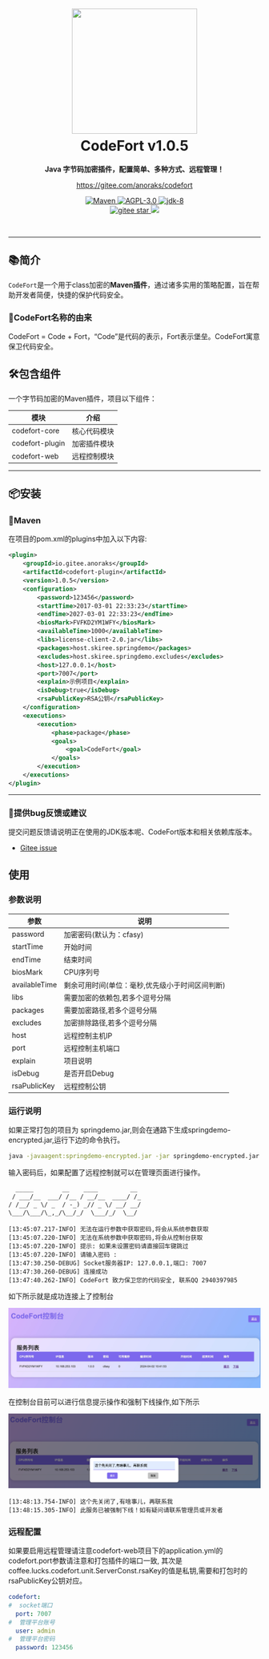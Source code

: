 <h1 align="center" style="text-align:center;">
<img src="https://gitee.com/anoraks/codefort/raw/master/codefort.png" width="250" height="250" />
<br />
CodeFort v1.0.5
</h1>
<p align="center">
	<strong>Java 字节码加密插件，配置简单、多种方式、远程管理！</strong>
</p>
<p align="center">
	<a href="https://gitee.com/anoraks/codefort">https://gitee.com/anoraks/codefort</a>
</p>

<p align="center">
    <a target="_blank" href="https://central.sonatype.com/search?q=io.gitee.anoraks%3Acodefort-plugin">
       <img src="https://img.shields.io/badge/Maven%20Central-v1.0.5-blue
" alt="Maven" />
    </a>
    <a target="_blank" href="LICENSE">
		<img src="https://img.shields.io/:AGPL-3.0-blue.svg" alt="AGPL-3.0" />
	</a>
    <a target="_blank" href="https://www.oracle.com/java/technologies/javase/javase-jdk8-downloads.html">
		<img src="https://img.shields.io/badge/JDK-8-green.svg" alt="jdk-8" />
	</a>
    <br />
    <a target="_blank" href='https://gitee.com/anoraks/codefort/stargazers'>
		<img src='https://gitee.com/anoraks/codefort/badge/star.svg' alt='gitee star'/>
	</a>
	<img src="https://img.shields.io/badge/QQ-2940397985-orange"/></a>
	</a>
</p>
<br/>

-------------------------------------------------------------------------------

## 📚简介

`CodeFort`是一个用于class加密的**Maven插件**，通过诸多实用的策略配置，旨在帮助开发者简便，快捷的保护代码安全。

### 🎁CodeFort名称的由来

CodeFort = Code + Fort，“Code”是代码的表示，Fort表示堡垒。CodeFort寓意保卫代码安全。
## 🛠️包含组件
一个字节码加密的Maven插件，项目以下组件：

| 模块                |     介绍                                                                          |
| -------------------|---------------------------------------------------------------------------------- |
| codefort-core         |     核心代码模块                                              |
| codefort-plugin |     加密插件模块                                                |
| codefort-web       |     远程控制模块                                                                     |
-------------------------------------------------------------------------------

## 📦安装

### 🍊Maven
在项目的pom.xml的plugins中加入以下内容:

```xml
<plugin>
    <groupId>io.gitee.anoraks</groupId>
    <artifactId>codefort-plugin</artifactId>
    <version>1.0.5</version>
    <configuration>
        <password>123456</password>
        <startTime>2017-03-01 22:33:23</startTime>
        <endTime>2027-03-01 22:33:23</endTime>
        <biosMark>FVFKD2YM1WFY</biosMark>
        <availableTime>1000</availableTime>
        <libs>license-client-2.0.jar</libs>
        <packages>host.skiree.springdemo</packages>
        <excludes>host.skiree.springdemo.excludes</excludes>
        <host>127.0.0.1</host>
        <port>7007</port>
        <explain>示例项目</explain>
        <isDebug>true</isDebug>
        <rsaPublicKey>RSA公钥</rsaPublicKey>
    </configuration>
    <executions>
        <execution>
            <phase>package</phase>
            <goals>
                <goal>CodeFort</goal>
            </goals>
        </execution>
    </executions>
</plugin>
```
-------------------------------------------------------------------------------

### 🐞提供bug反馈或建议

提交问题反馈请说明正在使用的JDK版本呢、CodeFort版本和相关依赖库版本。

- [Gitee issue](https://gitee.com/anoraks/codefort/issues)

## 使用
### 参数说明


| 参数                |     说明                                                                          |
| -------------------|---------------------------------------------------------------------------------- |
| password         |     加密密码(默认为：cfasy)                                              |
| startTime |     开始时间                                                |
| endTime       |     结束时间        
| biosMark       |     CPU序列号
| availableTime       |     剩余可用时间(单位：毫秒,优先级小于时间区间判断)
| libs       |     需要加密的依赖包,若多个逗号分隔
| packages       |     需要加密路径,若多个逗号分隔
| excludes       |     加密排除路径,若多个逗号分隔
| host       |     远程控制主机IP
| port       |     远程控制主机端口
| explain       |     项目说明
| isDebug       |     是否开启Debug
| rsaPublicKey       |     远程控制公钥

### 运行说明

如果正常打包的项目为 springdemo.jar,则会在通路下生成springdemo-encrypted.jar,运行下边的命令执行。

```bash
java -javaagent:springdemo-encrypted.jar -jar springdemo-encrypted.jar
```

输入密码后，如果配置了远程控制就可以在管理页面进行操作。

```
  _____        __    ____         __ 
 / ___/__  ___/ /__ / __/__  ____/ /_
/ /__/ _ \/ _  / -_) _// _ \/ __/ __/
\___/\___/\_,_/\__/_/  \___/_/  \__/ 

[13:45:07.217-INFO] 无法在运行参数中获取密码,将会从系统参数获取
[13:45:07.220-INFO] 无法在系统参数中获取密码,将会从控制台获取
[13:45:07.220-INFO] 提示: 如果未设置密码请直接回车键跳过
[13:45:07.220-INFO] 请输入密码 :
[13:47:30.250-DEBUG] Socket服务器IP: 127.0.0.1,端口: 7007
[13:47:30.260-DEBUG] 连接成功
[13:47:40.262-INFO] CodeFort 致力保卫您的代码安全, 联系QQ 2940397985
```

如下所示就是成功连接上了控制台

![输入图片说明](codefort-img1.jpg)

在控制台目前可以进行信息提示操作和强制下线操作,如下所示

![输入图片说明](codefort-img2.png)

```
[13:48:13.754-INFO] 这个先关闭了,有啥事儿，再联系我
[13:48:15.305-INFO] 此服务已被强制下线！如有疑问请联系管理员或开发者
```

### 远程配置
如果要启用远程管理请注意codefort-web项目下的application.yml的codefort.port参数请注意和打包插件的端口一致,
其次是coffee.lucks.codefort.unit.ServerConst.rsaKey的值是私钥,需要和打包时的rsaPublicKey公钥对应。
```yml
codefort:
#  socket端口
  port: 7007
#  管理平台账号
  user: admin
#  管理平台密码
  password: 123456
```
